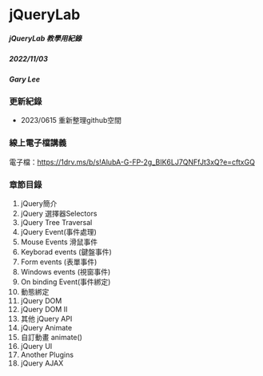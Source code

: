 # jQueryLab
##### jQueryLab 教學用紀錄
##### 2022/11/03
##### Gary Lee

### 更新紀錄
- 2023/0615
重新整理github空間


### 線上電子檔講義
電子檔：https://1drv.ms/b/s!AlubA-G-FP-2g_BIK6LJ7QNFfJt3xQ?e=cftxGQ

### 章節目錄
1. jQuery簡介
2. jQuery 選擇器Selectors
3. jQuery Tree Traversal
4. jQuery Event(事件處理)
5. Mouse Events 滑鼠事件
6. Keyborad events (鍵盤事件)
7. Form events (表單事件)
8. Windows events (視窗事件)
9. On binding Event(事件綁定)
10. 動態綁定
11. jQuery DOM
12. jQuery DOM II
13. 其他 jQuery API
14. jQuery Animate
15. 自訂動畫 animate()
16. jQuery UI
17. Another Plugins
18. jQuery AJAX

